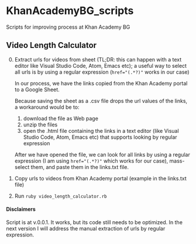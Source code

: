 # KhanAcademyBG_scripts
Scripts for improving process at Khan Academy BG

## Video Length Calculator

0. Extract urls for videos from sheet (TL;DR: this can happen with a text editor like Visual Studio Code, Atom, Emacs etc); a useful way to select all urls is by using a regular expression (`href="(.*?)"` works in our case)

    In our process, we have the links copied from the Khan Academy portal to a Google Sheet.

    Because saving the sheet as a .csv file drops the url values of the links, a workaround would be to:
    1. download the file as Web page
    2. unzip the files
    3. open the .html file containing the links in a text editor (like Visual Studio Code, Atom, Emacs etc) that supports looking by regular expression

    After we have opened the file, we can look for all links by using a regular expression (I am using `href="(.*?)"` which works for our case), mass-select them, and paste them in the links.txt file.

1. Copy urls to videos from Khan Academy portal (example in the links.txt file)

2. Run `ruby video_length_calculator.rb`

#### Disclaimers
Script is at v.0.0.1. It works, but its code still needs to be optimized. In the next version I will address the manual extraction of urls by regular expression.
